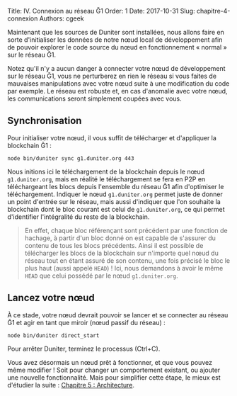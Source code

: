 Title: IV. Connexion au réseau Ğ1
Order: 1
Date: 2017-10-31
Slug: chapitre-4-connexion
Authors: cgeek

Maintenant que les sources de Duniter sont installées, nous allons faire en sorte d'initialiser les données de notre nœud local de développement afin de pouvoir explorer le code source du nœud en fonctionnement « normal » sur le réseau Ğ1.

Notez qu'il n'y a aucun danger à connecter votre nœud de développement sur le réseau Ğ1, vous ne perturberez en rien le réseau si vous faites de mauvaises manipulations avec votre nœud suite à une modification du code par exemple. Le réseau est robuste et, en cas d'anomalie avec votre nœud, les communications seront simplement coupées avec vous.

## Synchronisation

Pour initialiser votre nœud, il vous suffit de télécharger et d'appliquer la blockchain Ğ1 :

    node bin/duniter sync g1.duniter.org 443

Nous initions ici le téléchargement de la blockchain depuis le nœud `g1.duniter.org`, mais en réalité le téléchargement se fera en P2P en téléchargeant les blocs depuis l'ensemble du réseau Ğ1 afin d'optimiser le téléchargement. Indiquer le nœud `g1.duniter.org` permet juste de donner un point d'entrée sur le réseau, mais aussi d'indiquer que l'on souhaite la blockchain dont le bloc courant est celui de `g1.duniter.org`, ce qui permet d'identifier l'intégralité du reste de la blockchain.

> En effet, chaque bloc référençant sont précédent par une fonction de hachage, à partir d'un bloc donné on est capable de s'assurer du contenu de tous les blocs précédents. Ainsi il est possible de télécharger les blocs de la blockchain sur n'importe quel nœud du réseau tout en étant assuré de son contenu, une fois précisé le bloc le plus haut (aussi appelé `HEAD`) ! Ici, nous demandons à avoir le même `HEAD` que celui possédé par le nœud `g1.duniter.org`.

## Lancez votre nœud

À ce stade, votre nœud devrait pouvoir se lancer et se connecter au réseau Ğ1 et agir en tant que miroir (nœud passif du réseau) :

    node bin/duniter direct_start

Pour arrêter Duniter, terminez le processus (Ctrl+C).

Vous avez désormais un nœud prêt à fonctionner, et que vous pouvez même modifier ! Soit pour changer un comportement existant, ou ajouter une nouvelle fonctionnalité. Mais pour simplifier cette étape, le mieux est d'étudier la suite : [Chapitre 5 : Architecture](../chapitre-5-architecture).